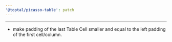 ```yaml
---
'@toptal/picasso-table': patch
---
```


---

- make padding of the last Table Cell smaller and equal to the left padding of the first cell/column.
